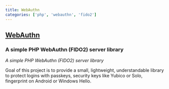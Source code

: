 ```yaml
---
title: WebAuthn
categories: ['php', 'webauthn', 'fido2']
---
```

## [WebAuthn](https://github.com/lbuchs/WebAuthn)

### A simple PHP WebAuthn (FIDO2) server library

*A simple PHP WebAuthn (FIDO2) server library*

Goal of this project is to provide a small, lightweight, understandable library to protect logins with passkeys, security keys like Yubico or Solo, fingerprint on Android or Windows Hello.
